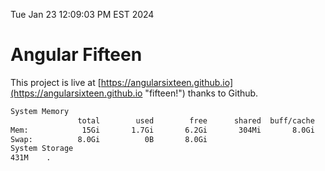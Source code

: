 Tue Jan 23 12:09:03 PM EST 2024

# Angular Fifteen


This project is live at [https://angularsixteen.github.io](https://angularsixteen.github.io "fifteen!") thanks to Github.

```bash
System Memory
               total        used        free      shared  buff/cache   available
Mem:            15Gi       1.7Gi       6.2Gi       304Mi       8.0Gi        13Gi
Swap:          8.0Gi          0B       8.0Gi
System Storage
431M	.
```

